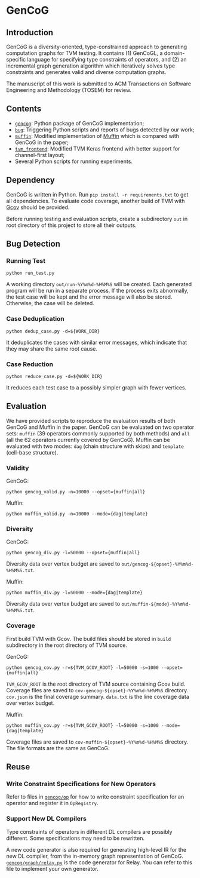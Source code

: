 # GenCoG

## Introduction

GenCoG is a diversity-oriented, type-constrained approach to generating computation graphs for TVM
testing. It contains (1) GenCoGL, a domain-specific language for specifying type constraints of
operators, and (2) an incremental graph generation algorithm which iteratively solves type
constraints and generates valid and diverse computation graphs.

The manuscript of this work is submitted to ACM Transactions on Software Engineering and
Methodology (TOSEM) for review.

## Contents

* [`gencog`](gencog): Python package of GenCoG implementation;
* [`bug`](bug): Triggering Python scripts and reports of bugs detected by our work;
* [`muffin`](muffin): Modified implementation of [Muffin](https://github.com/library-testing/Muffin)
  which is compared with GenCoG in the paper;
* [`tvm_frontend`](tvm_frontend): Modified TVM Keras frontend with better support for channel-first
  layout;
* Several Python scripts for running experiments.

## Dependency

GenCoG is written in Python. Run `pip install -r requirements.txt` to get all dependencies. To
evaluate code coverage, another build of TVM
with [Gcov](https://gcc.gnu.org/onlinedocs/gcc/Gcov.html) should be provided.

Before running testing and evaluation scripts, create a subdirectory `out` in root directory of this
project to store all their outputs.

## Bug Detection

### Running Test

```
python run_test.py
```
A working directory `out/run-%Y%m%d-%H%M%S` will be created. Each generated program will be run in a
separate process. If the process exits abnormally, the test case will be kept and the error message
will also be stored. Otherwise, the case will be deleted.

### Case Deduplication

```
python dedup_case.py -d=${WORK_DIR}
```
It deduplicates the cases with similar error messages, which indicate that they may share the same
root cause.

### Case Reduction

```
python reduce_case.py -d=${WORK_DIR}
```
It reduces each test case to a possibly simpler graph with fewer vertices.

## Evaluation

We have provided scripts to reproduce the evaluation results of both GenCoG and Muffin in the paper.
GenCoG can be evaluated on two operator sets: `muffin` (39 operators commonly supported by both
methods) and `all` (all the 62 operators currently covered by GenCoG). Muffin can be evaluated with
two modes: `dag` (chain structure with skips) and `template` (cell-base structure).

### Validity

GenCoG:
```
python gencog_valid.py -n=10000 --opset={muffin|all}
```

Muffin:
```
python muffin_valid.py -n=10000 --mode={dag|template}
```

### Diversity

GenCoG:
```
python gencog_div.py -l=50000 --opset={muffin|all}
```

Diversity data over vertex budget are saved to `out/gencog-${opset}-%Y%m%d-%H%M%S.txt`.

Muffin:
```
python muffin_div.py -l=50000 --mode={dag|template}
```

Diversity data over vertex budget are saved to `out/muffin-${mode}-%Y%m%d-%H%M%S.txt`.

### Coverage

First build TVM with Gcov. The build files should be stored in `build` subdirectory in the root
directory of TVM source.

GenCoG:
```
python gencog_cov.py -r=${TVM_GCOV_ROOT} -l=50000 -s=1000 --opset={muffin|all}
```

`TVM_GCOV_ROOT` is the root directory of TVM source containing Gcov build. Coverage files are saved
to `cov-gencog-${opset}-%Y%m%d-%H%M%S` directory. `cov.json` is the final coverage
summary. `data.txt` is the line coverage data over vertex budget.

Muffin:
```
python muffin_cov.py -r=${TVM_GCOV_ROOT} -l=50000 -s=1000 --mode={dag|template}
```

Coverage files are saved to `cov-muffin-${opset}-%Y%m%d-%H%M%S` directory. The file formats are the
same as GenCoG.

## Reuse

### Write Constraint Specifications for New Operators

Refer to files in [`gencog/op`](gencog/op) for how to write constraint specification for an operator
and register it in `OpRegistry`.

### Support New DL Compilers

Type constraints of operators in different DL compilers are possibly different. Some specifications
may need to be rewritten.

A new code generator is also required for generating high-level IR for the new DL compiler, from the
in-memory graph representation of GenCoG. [`gencog/graph/relay.py`](gencog/graph/relay.py) is the
code generator for Relay. You can refer to this file to implement your own generator.
